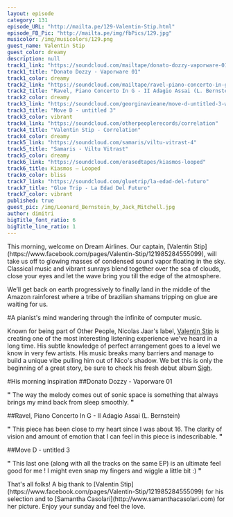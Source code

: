 ```yaml
---
layout: episode
category: 131
episode_URL: "http://mailta.pe/129-Valentin-Stip.html"
episode_FB_Pic: "http://mailta.pe/img/fbPics/129.jpg"
musicolor: /img/musicolors/129.png
guest_name: Valentin Stip
guest_color: dreamy
description: null
track1_link: "https://soundcloud.com/mailtape/donato-dozzy-vaporware-01-1"
track1_title: "Donato Dozzy - Vaporware 01"
track1_color: dreamy
track2_link: "https://soundcloud.com/mailtape/ravel-piano-concerto-in-g-ii"
track2_title: "Ravel, Piano Concerto In G - II Adagio Assai (L. Bernstein)"
track2_color: dreamy
track3_link: "https://soundcloud.com/georginavieane/move-d-untitled-3-workshop-13"
track3_title: "Move D - untitled 3"
track3_color: vibrant
track4_link: "https://soundcloud.com/otherpeoplerecords/correlation"
track4_title: "Valentin Stip - Correlation"
track4_color: dreamy
track5_link: "https://soundcloud.com/samaris/viltu-vitrast-4"
track5_title: "Samaris - Viltu Vitrast"
track5_color: dreamy
track6_link: "https://soundcloud.com/erasedtapes/kiasmos-looped"
track6_title: Kiasmos – Looped
track6_color: bliss
track7_link: "https://soundcloud.com/gluetrip/la-edad-del-futuro"
track7_title: "Glue Trip - La Edad Del Futuro"
track7_color: vibrant
published: true
guest_pic: /img/Leonard_Bernstein_by_Jack_Mitchell.jpg
author: dimitri
bigTitle_font_ratio: 6
bigTitle_line_ratio: 1
---
```


<p id="introduction">
This morning, welcome on Dream Airlines. Our captain, [Valentin Stip](https://www.facebook.com/pages/Valentin-Stip/121985284555099), will take us off to glowing masses of condensed sound vapor floating in the sky. Classical music and vibrant sunrays blend together over the sea of clouds, close your eyes and let the wave bring you till the edge of the atmosphere.

We’ll get back on earth progressively to finally land in the middle of the Amazon rainforest where a tribe of brazilian shamans tripping on glue are waiting for us.
</p>

#A pianist's mind wandering through the infinite of computer music.

Known for being part of Other People, Nicolas Jaar's label, [Valentin Stip](https://www.facebook.com/pages/Valentin-Stip/121985284555099) is creating one of the most interesting listening experience we've heard in a long time. His subtle knowledge of perfect arrangement goes to a level we know in very few artists. His music breaks many barriers and manage to build a unique vibe pulling him out of Nico's shadow. We bet this is only the beginning of a great story, be sure to check his fresh debut album [Sigh](http://boomkat.com/downloads/908587-valentin-stip-sigh).

#His morning inspiration
##Donato Dozzy - Vaporware 01

**"** The way the melody comes out of sonic space is something that always brings my mind back from sleep smoothly. **"**

##Ravel, Piano Concerto In G - II Adagio Assai (L. Bernstein)

**"** This piece has been close to my heart since I was about 16. The clarity of vision and amount of emotion that I can feel in this piece is indescribable. **"**

##Move D - untitled 3

**"** This last one (along with all the tracks on the same EP) is an ultimate feel good for me ! I might even snap my fingers and wiggle a little bit :) **"**

<p id="outroduction">
That's all folks! A big thank to [Valentin Stip](https://www.facebook.com/pages/Valentin-Stip/121985284555099) for his selection and to [Samantha Casolari](http://www.samanthacasolari.com) for her picture. Enjoy your sunday and feel the love.
</p>